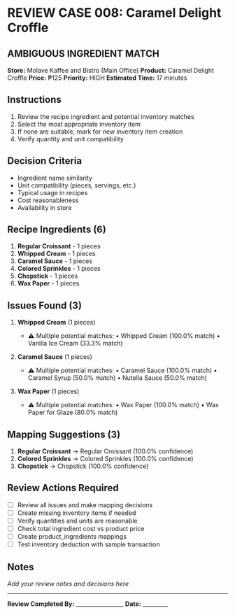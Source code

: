 # REVIEW CASE 008: Caramel Delight  Croffle

## AMBIGUOUS INGREDIENT MATCH
**Store:** Molave Kaffee and Bistro (Main Office)
**Product:** Caramel Delight  Croffle
**Price:** ₱125
**Priority:** HIGH
**Estimated Time:** 17 minutes

## Instructions
1. Review the recipe ingredient and potential inventory matches
2. Select the most appropriate inventory item
3. If none are suitable, mark for new inventory item creation
4. Verify quantity and unit compatibility

## Decision Criteria
- Ingredient name similarity
- Unit compatibility (pieces, servings, etc.)
- Typical usage in recipes
- Cost reasonableness
- Availability in store

## Recipe Ingredients (6)
1. **Regular Croissant** - 1 pieces
2. **Whipped Cream** - 1 pieces
3. **Caramel Sauce** - 1 pieces
4. **Colored Sprinkles** - 1 pieces
5. **Chopstick** - 1 pieces
6. **Wax Paper** - 1 pieces

## Issues Found (3)
1. **Whipped Cream** (1 pieces)
   - ⚠️  Multiple potential matches:
     • Whipped Cream (100.0% match)
     • Vanilla Ice Cream (33.3% match)


2. **Caramel Sauce** (1 pieces)
   - ⚠️  Multiple potential matches:
     • Caramel Sauce (100.0% match)
     • Caramel Syrup (50.0% match)
     • Nutella Sauce (50.0% match)


3. **Wax Paper** (1 pieces)
   - ⚠️  Multiple potential matches:
     • Wax Paper (100.0% match)
     • Wax Paper for Glaze (80.0% match)


## Mapping Suggestions (3)
1. **Regular Croissant** → Regular Croissant (100.0% confidence)
2. **Colored Sprinkles** → Colored Sprinkles (100.0% confidence)
3. **Chopstick** → Chopstick (100.0% confidence)

## Review Actions Required
- [ ] Review all issues and make mapping decisions
- [ ] Create missing inventory items if needed
- [ ] Verify quantities and units are reasonable
- [ ] Check total ingredient cost vs product price
- [ ] Create product_ingredients mappings
- [ ] Test inventory deduction with sample transaction

## Notes
_Add your review notes and decisions here_

---
**Review Completed By:** _________________ **Date:** _________
